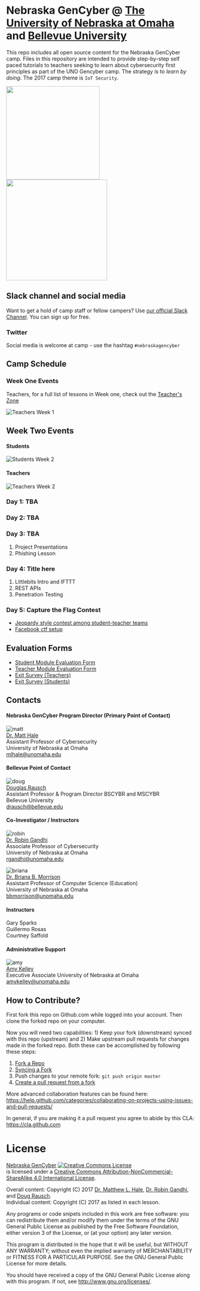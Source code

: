 # Nebraska GenCyber @ [The University of Nebraska at Omaha](http://www.unomaha.edu/college-of-information-science-and-technology/academics/information-assurance.php) and [Bellevue University](http://www.bellevue.edu/degrees/center-for-cybersecurity-education/cce)
This repo includes all open source content for the Nebraska GenCyber camp. Files in this repository are intended to provide step-by-step self paced tutorials to teachers seeking to learn about cybersecurity first principles as part of the UNO Gencyber camp. The strategy is to *learn by doing*. The 2017 camp theme is `IoT Security`.

<img src="./img/uno-logo.png" width=250/><img src="./img/bellevue-logo.png" width=270/>

## Slack channel and social media
Want to get a hold of camp staff or fellow campers? Use [our official Slack Channel](https://join.slack.com/t/nebraskagencyber/shared_invite/MjE3NzAyMDczOTkxLTE1MDA4NzMxODYtNjI0ODBiYTU2MA). You can sign up for free.

### Twitter
Social media is welcome at camp - use the hashtag `#nebraskagencyber`

## Camp Schedule
### Week One Events
Teachers, for a full list of lessons in Week one, check out the [Teacher's Zone](./teachers/README.md)

![Teachers Week 1](./img/uno-camp-schedule-teachers-week1.png)  

## Week Two Events
#### Students
![Students Week 2](./img/uno-camp-schedule-students-week2.png)  

#### Teachers
![Teachers Week 2](./img/uno-camp-schedule-teachers-week2.png)

### Day 1: TBA
### Day 2: TBA
### Day 3: TBA
1. Project Presentations
1. Phishing Lesson

### Day 4: Title here
1. Littlebits Intro and IFTTT
1. REST APIs
1. Penetration Testing

### Day 5: Capture the Flag Contest
* [Jeopardy style contest among student-teacher teams](http://ctf.gencyber2017.unomaha.edu)
* [Facebook ctf setup](./facebookctf/fbctf.md)


## Evaluation Forms
* [Student Module Evaluation Form](https://unomaha.az1.qualtrics.com/jfe/form/SV_d6fG6S6YsTIdMTb)
* [Teacher Module Evaluation Form](https://unomaha.az1.qualtrics.com/jfe/form/SV_8q4cebgz9jXh301)
* [Exit Survey (Teachers)](https://www.surveymonkey.com/r/NebraskaOmaha_C1_T1_July24_Aug4)
* [Exit Survey (Students)](https://www.surveymonkey.com/r/NebraskaOmaha_C1_S1_July24_Aug4)


## Contacts

#### Nebraska GenCyber Program Director (Primary Point of Contact)
![matt](./img/matt.jpg)  
[Dr. Matt Hale](http://faculty.ist.unomaha.edu/mlhale/)    
Assistant Professor of Cybersecurity  
University of Nebraska at Omaha    
[mlhale@unomaha.edu](mailto:mlhale@unomaha.edu)

#### Bellevue Point of Contact
![doug](./img/doug.jpg)  
[Douglas Rausch](http://www.bellevue.edu/about/leadership/faculty/rausch-douglas)   
Assistant Professor & Program Director BSCYBR and MSCYBR  
Bellevue University  
[drausch@bellevue.edu](mailto:drausch@bellevue.edu)

#### Co-Investigator / Instructors
![robin](./img/robin.png)  
[Dr. Robin Gandhi](http://faculty.ist.unomaha.edu/rgandhi/)    
Associate Professor of Cybersecurity  
University of Nebraska at Omaha  
[rgandhi@unomaha.edu](mailto:rgandhi@unomaha.edu)

![briana](./img/briana.png)  
[Dr. Briana B. Morrison](http://www.brianamorrison.net)  
Assistant Professor of Computer Science (Education)  
University of Nebraska at Omaha  
[bbmorrison@unomaha.edu](mailto:bbmorrison@unomaha.edu)

#### Instructors
Gary Sparks  
Guillermo Rosas    
Courtney Saffold  

#### Administrative Support
![amy](./img/amy.jpg)  
[Amy Kelley](https://www.unomaha.edu/college-of-information-science-and-technology/about/faculty-staff/amy-kelley.php)  
Executive Associate
University of Nebraska at Omaha  
[amykelley@unomaha.edu](mailto:amykelley@unomaha.edu)

## How to Contribute?

First fork this repo on Github.com while logged into your account. Then clone the forked repo on your computer.

Now you will need two capabilities: 1) Keep your fork (downstream) synced with this repo (upstream) and 2) Make upstream pull requests for changes made in the forked repo. Both these can be accomplished by following these steps:  

1. [Fork a Repo](https://help.github.com/articles/fork-a-repo/)  
1. [Syncing a Fork](https://help.github.com/articles/syncing-a-fork/)  
1. Push changes to your remote fork: `git push origin master`  
1. [Create a pull request from a fork](https://help.github.com/articles/creating-a-pull-request-from-a-fork/)  

More advanced collaboration features can be found here: https://help.github.com/categories/collaborating-on-projects-using-issues-and-pull-requests/

In general, if you are making it a pull request you agree to abide by this CLA: https://cla.github.com

# License  
[Nebraska GenCyber](https://github.com/MLHale/nebraska-gencyber) <a rel="license" href="http://creativecommons.org/licenses/by-nc-sa/4.0/"><img alt="Creative Commons License" style="border-width:0" src="https://i.creativecommons.org/l/by-nc-sa/4.0/88x31.png" /></a><br /> is licensed under a <a rel="license" href="http://creativecommons.org/licenses/by-nc-sa/4.0/">Creative Commons Attribution-NonCommercial-ShareAlike 4.0 International License</a>.

Overall content: Copyright (C) 2017  [Dr. Matthew L. Hale](http://faculty.ist.unomaha.edu/mhale/), [Dr. Robin Gandhi](http://faculty.ist.unomaha.edu/rgandhi/), and [Doug Rausch](http://www.bellevue.edu/about/leadership/faculty/rausch-douglas).  
Individual content: Copyright (C) 2017 as listed in each lesson.

Any programs or code snipets included in this work are free software: you can redistribute them and/or modify them under the terms of the GNU General Public License as published by
the Free Software Foundation, either version 3 of the License, or (at your option) any later version.

This program is distributed in the hope that it will be useful,
but WITHOUT ANY WARRANTY; without even the implied warranty of
MERCHANTABILITY or FITNESS FOR A PARTICULAR PURPOSE.  See the
GNU General Public License for more details.

You should have received a copy of the GNU General Public License
along with this program.  If not, see <http://www.gnu.org/licenses/>.
